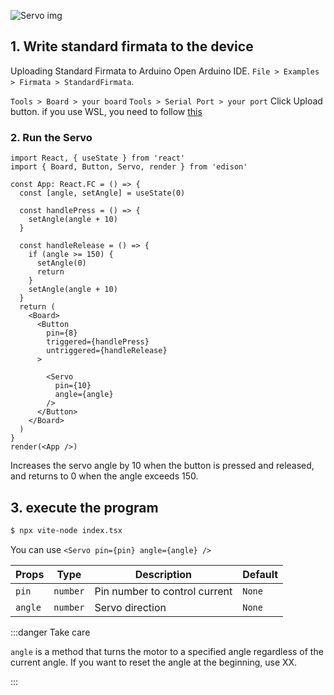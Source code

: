 
![Servo img](/img/Servo.svg)

## 1. Write standard firmata to the device
Uploading Standard Firmata to Arduino
Open Arduino IDE.
`File > Examples > Firmata > StandardFirmata`.

`Tools > Board > your board`
`Tools > Serial Port > your port`
Click Upload button. if you use WSL, you need to follow [this](/docs/Getting%20Started/How%20to%20WSL.md)

### 2. Run the Servo

```tsx title="index.tsx"
import React, { useState } from 'react'
import { Board, Button, Servo, render } from 'edison'

const App: React.FC = () => {
  const [angle, setAngle] = useState(0)

  const handlePress = () => {
    setAngle(angle + 10)
  }

  const handleRelease = () => {
    if (angle >= 150) {
      setAngle(0)
      return
    }
    setAngle(angle + 10)
  }
  return (
    <Board>
      <Button
        pin={8}
        triggered={handlePress}
        untriggered={handleRelease}
      >

        <Servo
          pin={10}
          angle={angle}
        />
      </Button>
    </Board>
  )
}
render(<App />)

```

Increases the servo angle by 10 when the button is pressed and released, and returns to 0 when the angle exceeds 150.



## 3. execute the program
```bash
$ npx vite-node index.tsx 
```

You can use `<Servo pin={pin} angle={angle} />`

| Props | Type   | Description      | Default |
|-----------|--------|------------------|---------|
| `pin`      | `number`  | Pin number to control current     | `None` |
| `angle`      | `number`  | Servo direction     | `None` |

:::danger Take care

`angle` is a method that turns the motor to a specified angle regardless of the current angle.
If you want to reset the angle at the beginning, use XX.

:::